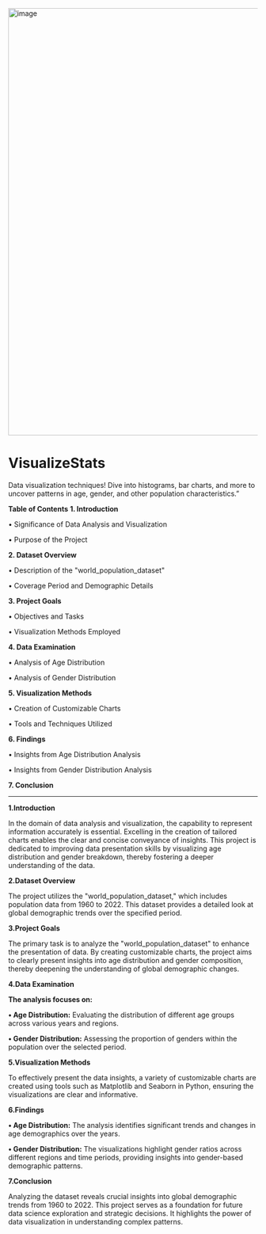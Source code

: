 <img width="863" alt="image" src="https://github.com/Kirthiga-D/VisualizeStats/assets/123620148/bb456957-1093-4c4a-9365-6248de0ceb61">

# VisualizeStats
Data visualization techniques! Dive into histograms, bar charts, and more to uncover patterns in age, gender, and other population characteristics.”



**Table of Contents**
**1.	Introduction**

   • Significance of Data Analysis and Visualization

   • Purpose of the Project

**2.	Dataset Overview**

  • Description of the "world_population_dataset"

  • Coverage Period and Demographic Details

**3.	Project Goals**

  • Objectives and Tasks

  • Visualization Methods Employed

**4.	Data Examination**

  • Analysis of Age Distribution

  • Analysis of Gender Distribution

**5.	Visualization Methods**

  • Creation of Customizable Charts

  • Tools and Techniques Utilized

**6.	Findings**

  • Insights from Age Distribution Analysis

  • Insights from Gender Distribution Analysis

**7.	Conclusion**
________________________________________

**1.Introduction**

In the domain of data analysis and visualization, the capability to represent information accurately is essential. Excelling in the creation of tailored charts enables the clear and concise conveyance of insights. This project is dedicated to improving data presentation skills by visualizing age distribution and gender breakdown, thereby fostering a deeper understanding of the data.

**2.Dataset Overview**

The project utilizes the "world_population_dataset," which includes population data from 1960 to 2022. This dataset provides a detailed look at global demographic trends over the specified period.

**3.Project Goals**

The primary task is to analyze the "world_population_dataset" to enhance the presentation of data. By creating customizable charts, the project aims to clearly present insights into age distribution and gender composition, thereby deepening the understanding of global demographic changes.

**4.Data Examination**

**The analysis focuses on:**

**• Age Distribution:** Evaluating the distribution of different age groups across various years and regions.


**•	Gender Distribution:** Assessing the proportion of genders within the population over the selected period.

**5.Visualization Methods**

To effectively present the data insights, a variety of customizable charts are created using tools such as Matplotlib and Seaborn in Python, ensuring the visualizations are clear and informative.

**6.Findings**

**•	Age Distribution:** The analysis identifies significant trends and changes in age demographics over the years.

**•	Gender Distribution:** The visualizations highlight gender ratios across different regions and time periods, providing insights into gender-based demographic patterns.

**7.Conclusion**

Analyzing the dataset reveals crucial insights into global demographic trends from 1960 to 2022. This project serves as a foundation for future data science exploration and strategic decisions. It highlights the power of data visualization in understanding complex patterns.


